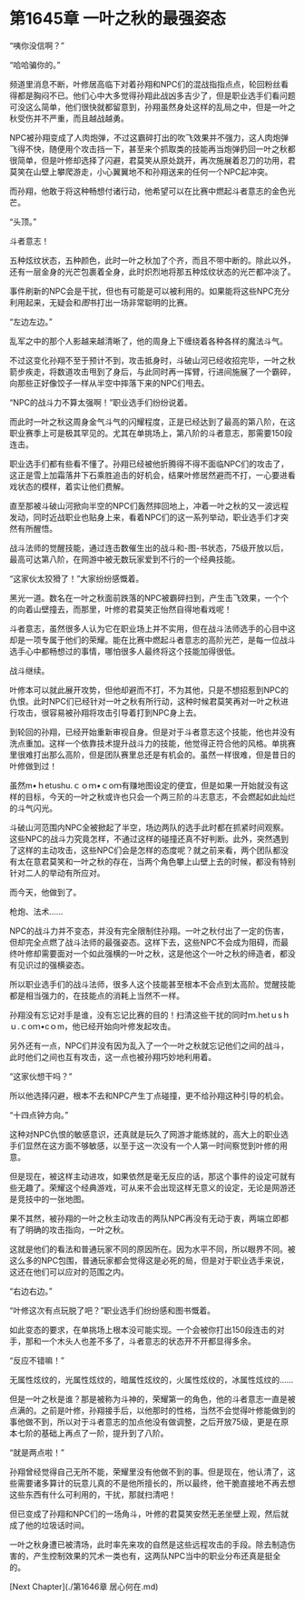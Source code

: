 # 第1645章 一叶之秋的最强姿态

“咦你没信啊？”

“哈哈骗你的。”

频道里消息不断，叶修居高临下对着孙翔和NPC们的混战指指点点，轮回粉丝看得都是胸闷不已。他们心中大多觉得孙翔此战凶多吉少了，但是职业选手们看问题可没这么简单，他们很快就都留意到，孙翔虽然身处这样的乱局之中，但是一叶之秋受伤并不严重，而且越战越勇。

NPC被孙翔变成了人肉炮弹，不过这霸碎打出的吹飞效果并不强力，这人肉炮弹飞得不快，随便用个攻击挡一下，甚至来个抓取类的技能再当炮弹扔回一叶之秋都很简单，但是叶修却选择了闪避，君莫笑从原处跳开，再次施展着忍刀的功用，君莫笑在山壁上攀爬游走，小心翼翼地不和孙翔送来的任何一个NPC起冲突。

而孙翔，他敢于将这种畅想付诸行动，他希望可以在比赛中燃起斗者意志的金色光芒。

“头顶。”

斗者意志！

五种炫纹状态，五种颜色，此时一叶之秋加了个齐，而且不带中断的。除此以外，还有一层金身的光芒包裹着全身，此时炽烈地将那五种炫纹状态的光芒都冲淡了。

事件刷新的NPC会是干扰，但也有可能是可以被利用的。如果能将这些NPC充分利用起来，无疑会和*图*书打出一场非常聪明的比赛。

“左边左边。”

乱军之中的那个人影越来越清晰了，他的周身上下缠绕着各种各样的魔法斗气。

不过这变化孙翔不至于预计不到，攻击抵身时，斗破山河已经收招完毕，一叶之秋箭步疾走，将数道攻击甩到了身后，与此同时再一挥臂，行进间施展了一个霸碎，向那些正好像饺子一样从半空中摔落下来的NPC们甩去。

“NPC的战斗力不算太强啊！”职业选手们纷纷说着。

而此时一叶之秋这周身金气斗气的闪耀程度，正是已经达到了最高的第八阶，在这职业赛季上可是极其罕见的。尤其在单挑场上，第八阶的斗者意志，那需要150段连击。

职业选手们都有些看不懂了。孙翔已经被他折腾得不得不面临NPC们的攻击了，这正是雪上加霜落井下石乘胜追击的好机会，结果叶修居然避而不打，一心要进看戏状态的模样，着实让他们费解。

直至那被斗破山河掀向半空的NPC们轰然摔回地上，冲着一叶之秋的又一波远程发动，同时近战职业也贴身上来，看着NPC们的这一系列举动，职业选手们才突然有所醒悟。

战斗法师的觉醒技能，通过连击数催生出的战斗和-图-书状态，75级开放以后，最高可达第八阶，在网游中被无数玩家爱到不行的一个经典技能。

“这家伙太狡猾了！”大家纷纷感慨着。

黑光一道。数名在一叶之秋面前跌落的NPC被霸碎扫到，产生击飞效果，一个个的向着山壁撞去，而那里，叶修的君莫笑正怡然自得地看戏呢！

斗者意志，虽然很多人认为它在职业场上并不实用，但在战斗法师选手的心目中这却是一项专属于他们的荣耀。能在比赛中燃起斗者意志的高阶光芒，是每一位战斗选手心中都畅想过的事情，哪怕很多人最终将这个技能加得很低。

战斗继续。

叶修本可以就此展开攻势，但他却避而不打，不为其他，只是不想招惹到NPC的仇恨。此时NPC们已经针对一叶之秋有所行动，这种时候君莫笑再对一叶之秋进行攻击，很容易被孙翔将攻击引导着打到NPC身上去。

到轮回的孙翔，已经开始重新审视自身。但是对于斗者意志这个技能，他也并没有洗点重加。这样一个依靠技术提升战斗力的技能，他觉得正符合他的风格。单挑赛里很难打出那么高阶，但是团队赛里总还是有机会的。虽然一样很难，但是昔日的叶修做到过！

虽然m•ｈetushu.ｃｏｍ•ｃoｍ有赚地图设定的便宜，但是如果一开始就没有这样的目标，今天的一叶之秋或许也只会一个两三阶的斗志意志，不会燃起如此灿烂的斗气闪光。

斗破山河范围内NPC全被掀起了半空，场边两队的选手此时都在抓紧时间观察。这些NPC的战斗力究竟怎样，不通过这样的碰撞还真不好判断。此外，突然遇到了这样的主动攻击，这些NPC们会是怎样的态度呢？就之前来看，两个团队都没有太在意君莫笑和一叶之秋的存在，当两个角色攀上山壁上去的时候，都没有特别针对二人的举动有所应对。

而今天，他做到了。

枪炮、法术……

NPC的战斗力并不变态，并没有完全限制住孙翔。一叶之秋付出了一定的伤害，但却完全点燃了战斗法师的最强姿态。这样下去，这些NPC不会成为阻碍，而最终叶修却需要面对一个如此强横的一叶之秋，这是他这个一叶之秋的缔造者，都没有见识过的强横姿态。

所以职业选手们的战斗法师，很多人这个技能甚至根本不会点到太高阶。觉醒技能都是相当强力的，在技能点的消耗上当然不一样。

孙翔没有忘记对手是谁，没有忘记比赛的目的！扫清这些干扰的同时ｍ.hetｕsｈｕ.ｃoｍ•cｏm，他已经开始向叶修发起攻击。

另外还有一点，NPC们并没有因为乱入了一个一叶之秋就忘记他们之间的战斗，此时他们之间也互有攻击，这一点也被孙翔巧妙地利用着。

“这家伙想干吗？”

所以他选择闪避，根本不去和NPC产生丁点碰撞，更不给孙翔这种引导的机会。

“十四点钟方向。”

这种对NPC仇恨的敏感意识，还真就是玩久了网游才能练就的，高大上的职业选手们显然在这方面不够敏感，以至于这一次没有一个人第一时间察觉到叶修的用意。

但是现在，被这样主动进攻，如果依然是毫无反应的话，那这个事件的设定可就有些无趣了。荣耀这个经典游戏，可从来不会出现这样无意义的设定，无论是网游还是竞技中的一张地图。

果不其然，被孙翔的一叶之秋主动攻击的两队NPC再没有无动于衷，两端立即都有了明确的攻击指向，一叶之秋。

这就是他们的看法和普通玩家不同的原因所在。因为水平不同，所以眼界不同。被这么多的NPC包围，普通玩家都会觉得这是必死的局，但是对于职业选手来说，这还在他们可以应对的范围之内。

“右边右边。”

“叶修这次有点玩脱了吧？”职业选手们纷纷感和图书慨着。

如此变态的要求，在单挑场上根本没可能实现。一个会被你打出150段连击的对手，那和一个木头人也差不多了，斗者意志的状态开不开都显得多余。

“反应不错嘛！”

无属性炫纹的，光属性炫纹的，暗属性炫纹的，火属性炫纹的，冰属性炫纹的……

但是一叶之秋是谁？那是被称为斗神的，荣耀第一的角色，他的斗者意志一直是被点满的。之前是叶修，孙翔接手后，以他那时的性格，当然不会觉得叶修能做到的事他做不到，所以对于斗者意志的加点他没有做调整，之后开放75级，更是在原本七阶的基础上再点了一阶，提升到了八阶。

“就是两点啦！”

孙翔曾经觉得自己无所不能，荣耀里没有他做不到的事。但是现在，他认清了，这些需要诸多算计的玩意儿真的不是他所擅长的，所以最终，他干脆直接地不再去想这些东西有什么可利用的，干扰，那就扫清吧！

但已变成了孙翔和NPC们的一场角斗，叶修的君莫笑安然无恙坐壁上观，然后就成了他的垃圾话时间。

一叶之秋身遭已被清场，此时率先来攻的自然是这些远程攻击的手段。除去制造伤害的，产生控制效果的咒术一类也有，这两队NPC当中的职业分布还真是挺全的。



[Next Chapter](./第1646章 居心何在.md)
